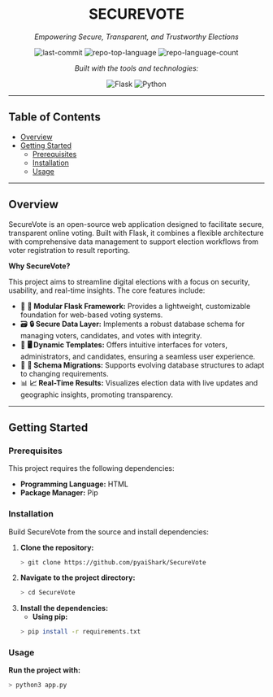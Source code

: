 <div align="center">

# SECUREVOTE

*Empowering Secure, Transparent, and Trustworthy Elections*

![last-commit](https://img.shields.io/github/last-commit/pyaiShark/SecureVote?style=flat&logo=git&logoColor=white&color=0080ff)
![repo-top-language](https://img.shields.io/github/languages/top/pyaiShark/SecureVote?style=flat&color=0080ff)
![repo-language-count](https://img.shields.io/github/languages/count/pyaiShark/SecureVote?style=flat&color=0080ff)

*Built with the tools and technologies:*

![Flask](https://img.shields.io/badge/Flask-000000.svg?style=flat&logo=Flask&logoColor=white)
![Python](https://img.shields.io/badge/Python-3776AB.svg?style=flat&logo=Python&logoColor=white)

</div>

---

## Table of Contents
- [Overview](#overview)
- [Getting Started](#getting-started)
  - [Prerequisites](#prerequisites)
  - [Installation](#installation)
  - [Usage](#usage)

---

## Overview
SecureVote is an open-source web application designed to facilitate secure, transparent online voting. Built with Flask, it combines a flexible architecture with comprehensive data management to support election workflows from voter registration to result reporting.

**Why SecureVote?**

This project aims to streamline digital elections with a focus on security, usability, and real-time insights. The core features include:
- 🧩 **🔧 Modular Flask Framework:** Provides a lightweight, customizable foundation for web-based voting systems.
- 🗃️ **🔒 Secure Data Layer:** Implements a robust database schema for managing voters, candidates, and votes with integrity.
- 🎨 **🖥️ Dynamic Templates:** Offers intuitive interfaces for voters, administrators, and candidates, ensuring a seamless user experience.
- 🚀 **🔄 Schema Migrations:** Supports evolving database structures to adapt to changing requirements.
- 📊 **📈 Real-Time Results:** Visualizes election data with live updates and geographic insights, promoting transparency.

---

## Getting Started

### Prerequisites
This project requires the following dependencies:
- **Programming Language:** HTML
- **Package Manager:** Pip

### Installation
Build SecureVote from the source and install dependencies:
1. **Clone the repository:**
   ```sh
   > git clone https://github.com/pyaiShark/SecureVote
2. **Navigate to the project directory:**
   ```sh
   > cd SecureVote
2. **Install the dependencies:**
    - **Using pip:**
   ```sh
   > pip install -r requirements.txt
### Usage

**Run the project with:**
```sh
> python3 app.py

